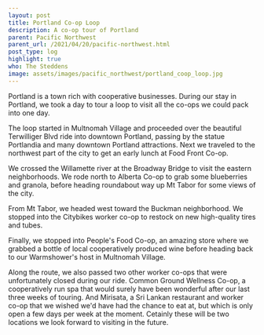 ```yaml
---
layout: post
title: Portland Co-op Loop
description: A co-op tour of Portland
parent: Pacific Northwest
parent_url: /2021/04/20/pacific-northwest.html
post_type: log
highlight: true
who: The Steddens
image: assets/images/pacific_northwest/portland_coop_loop.jpg
---
```


Portland is a town rich with cooperative businesses.  During our stay in Portland, we took a day to tour a loop to visit all the co-ops we could pack into one day.

The loop started in Multnomah Village and proceeded over the beautiful Terwilliger Blvd ride into downtown Portland, passing by the statue Portlandia and many downtown Portland attractions.  Next we traveled to the northwest part of the city to get an early lunch at Food Front Co-op.

We crossed the Willamette river at the Broadway Bridge to visit the eastern neighborhoods.  We rode north to Alberta Co-op to grab some blueberries and granola, before heading roundabout way up Mt Tabor for some views of the city.

From Mt Tabor, we headed west toward the Buckman neighborhood.  We stopped into the Citybikes worker co-op to restock on new high-quality tires and tubes.

Finally, we stopped into People's Food Co-op, an amazing store where we grabbed a bottle of local cooperatively produced wine before heading back to our Warmshower's host in Multnomah Village.


Along the route, we also passed two other worker co-ops that were unfortunately closed during our ride.  Common Ground Wellness Co-op, a cooperatively run spa that would surely have been wonderful after our last three weeks of touring.  And Mirisata, a Sri Lankan restaurant and worker co-op that we wished we'd have had the chance to eat at, but which is only open a few days per week at the moment.  Cetainly these will be two locations we look forward to visiting in the future.